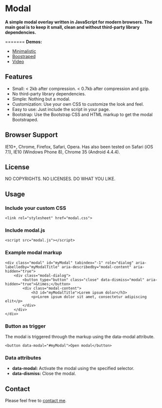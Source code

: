 # Modal #

**A simple modal overlay written in JavaScript for modern browsers. The main goal is to keep it small, clean and without third-party library dependencies.**

=======
**Demos:**

* [Minimalistic](http://goo.gl/cVLIKu "Open the minimalistic demo")
* [Boostraped](http://goo.gl/T3VmSc "Open the boostraped demo")
* [Video](http://goo.gl/p9Js4q "Open the video demo")

Features
--------

* Small: < 2kb after compression. < 0.7kb after compression and gzip.
* No third-party library dependencies.
* Simple: Nothing but a modal.
* Customization: Use your own CSS to customize the look and feel. 
* Easy to use: Just include the script in your page.
* Bootstrap: Use the Bootstrap CSS and HTML markup to get the modal Bootstraped.

Browser Support
---------------

IE10+, Chrome, Firefox, Safari, Opera. Has also been tested on Safari (iOS 7.1), IE10 (Windows Phone 8), Chrome 35 (Android 4.4.4).

License
-------

NO COPYRIGHTS. NO LICENSES. DO WHAT YOU LIKE.

Usage
-----

### Include your custom CSS ###

    <link rel="stylesheet" href="modal.css">

### Include modal.js ###

	<script src="modal.js"></script>

### Example modal markup ###

    <div class="modal" id="myModal" tabindex="-1" role="dialog" aria-labelledby="myModalTitle" aria-describedby="modal-content" aria-hidden="true">
        <div class="modal-dialog">
            <button type="button" class="close" data-dismiss="modal" aria-hidden="true">&times;</button>
            <div class="modal-content">
                <h3 id="myModalTitle">Lorem ipsum dolor</h3>
                <p>Lorem ipsum dolor sit amet, consectetur adipiscing elit</p>
            </div>
        </div>
    </div>

### Button as trigger ###

The modal is triggered through the markup using the data-modal attribute.

	<button data-modal="#myModal">Open modal</button>

### Data attributes ###

- **data-modal:** Activate the modal using the specified selector.
- **data-dismiss:** Close the modal.

Contact
-------

Please feel free to [contact me](http://martincarlsen.com).
